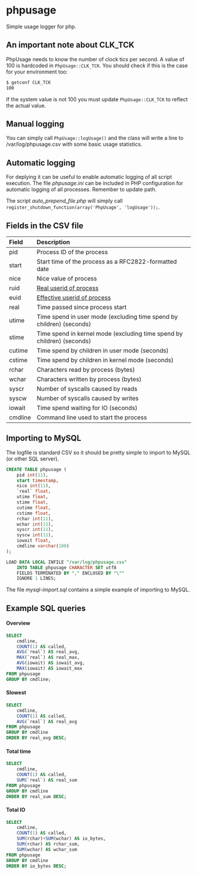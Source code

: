 # phpusage
Simple usage logger for php.

An important note about CLK_TCK
--------------------
PhpUsage needs to know the number of clock tics per second. A value of 100 is hardcoded in
```PhpUsage::CLK_TCK```. You should check if this is the case for your environment too:

```sh
$ getconf CLK_TCK
100
```

If the system value is not 100 you must update ```PhpUsage::CLK_TCK``` to reflect the actual value.

Manual logging
--------------
You can simply call ```PhpUsage::logUsage()``` and the class will write
a line to /var/log/phpusage.csv with some basic usage statistics.

Automatic logging
-----------------
For deplying it can be useful to enable automatic logging of all script
execution. The file *phpusage.ini* can be included in PHP configuration
for automatic logging of all processes. Remember to update path.

The script *auto_prepend_file.php* will simply call
```register_shutdown_function(array('PhpUsage', 'logUsage'));```.

Fields in the CSV file
----------------------

| Field   | Description                                                                                    |
| :------ | :--------------------------------------------------------------------------------------------- |
| pid     | Process ID of the process                                                                      |
| start   | Start time of the process as a RFC2822-formatted date                                          |
| nice    | Nice value of process                                                                          |
| ruid    | [Real userid of process](http://en.wikipedia.org/wiki/User_identifier#Real_user_ID)            |
| euid    | [Effective userid of process](http://en.wikipedia.org/wiki/User_identifier#Effective_user_ID)  |
| real    | Time passed since process start                                                                |
| utime   | Time spend in user mode (excluding time spend by children) (seconds)                           |
| stime   | Time spend in kernel mode (excluding time spend by children) (seconds)                         |
| cutime  | Time spend by children in user mode (seconds)                                                  |
| cstime  | Time spend by children in kernel mode (seconds)                                                |
| rchar   | Characters read by process (bytes)                                                             |
| wchar   | Characters written by process (bytes)                                                          |
| syscr   | Number of syscalls caused by reads                                                             |
| syscw   | Number of syscalls caused by writes                                                            |
| iowait  | Time spend waiting for IO (seconds)                                                            |
| cmdline | Command line used to start the process                                                         |

Importing to MySQL
------------------
The logfile is standard CSV so it should be pretty simple to import to MySQL (or
other SQL server).

```sql
CREATE TABLE phpusage (
	pid int(11),
	start timestamp,
	nice int(11),
	`real` float,
	utime float,
	stime float,
	cutime float,
	cstime float,
	rchar int(11),
	wchar int(11),
	syscr int(11),
	syscw int(11),
	iowait float,
	cmdline varchar(100)
);

LOAD DATA LOCAL INFILE "/var/log/phpusage.csv"
	INTO TABLE phpusage CHARACTER SET utf8
	FIELDS TERMINATED BY "," ENCLOSED BY "\""
	IGNORE 1 LINES;
```

The file *mysql-import.sql* contains a simple example of importing to MySQL.

Example SQL queries
-------------------

#### Overview
```sql
SELECT
	cmdline,
	COUNT(1) AS called,
	AVG(`real`) AS real_avg,
	MAX(`real`) AS real_max,
	AVG(iowait) AS iowait_avg,
	MAX(iowait) AS iowait_max
FROM phpusage
GROUP BY cmdline;
```

#### Slowest
```sql
SELECT
	cmdline,
	COUNT(1) AS called,
	AVG(`real`) AS real_avg
FROM phpusage
GROUP BY cmdline
ORDER BY real_avg DESC;
```

#### Total time
```sql
SELECT
	cmdline,
	COUNT(1) AS called,
	SUM(`real`) AS real_sum
FROM phpusage
GROUP BY cmdline
ORDER BY real_sum DESC;
```

#### Total IO
```sql
SELECT
	cmdline,
	COUNT(1) AS called,
	SUM(rchar)+SUM(wchar) AS io_bytes,
	SUM(rchar) AS rchar_sum,
	SUM(wchar) AS wchar_sum
FROM phpusage
GROUP BY cmdline
ORDER BY io_bytes DESC;
```
